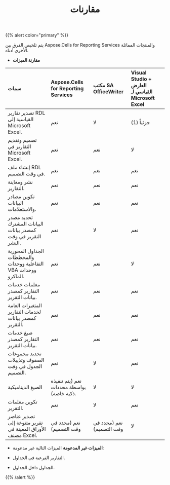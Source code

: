 ﻿---
title: مقارنات
type: docs
weight: 50
url: /ar/reportingservices/comparisons/
---
{{% alert color="primary" %}} 

 يتم تلخيص الفرق بين Aspose.Cells for Reporting Services والمنتجات المماثلة الأخرى أدناه.
- **مقارنة الميزات**

|**سمات** |**Aspose.Cells for Reporting Services** |**مكتب SA OfficeWriter** |**Visual Studio + العارض القياسي لـ Microsoft Excel** |
|:- |:- |:- |:- |
| تصدير تقارير RDL القياسية إلى Microsoft Excel.| نعم| لا| جزئياً (1)|
| تصميم وتقديم التقارير في Microsoft Excel.| نعم| نعم| لا|
| إنشاء ملف RDL في وقت التصميم.| نعم| نعم| نعم|
| نشر ومعاينة التقارير.| نعم| نعم| نعم|
| تكوين مصادر البيانات والاستعلامات.| نعم| نعم| نعم|
| تحديد مصدر البيانات المشترك كمصدر بيانات التقرير في وقت النشر.| نعم| لا| نعم|
| الجداول المحورية والمخططات التفاعلية ووحدات VBA ووحدات الماكرو.| نعم| نعم| لا|
| معلمات خدمات التقارير كمصدر بيانات التقرير.| نعم| نعم| نعم|
| المتغيرات العامة لخدمات التقارير كمصدر بيانات التقرير.| نعم| نعم| نعم|
|صيغ خدمات التقارير كمصدر بيانات التقرير.| نعم| نعم| نعم|
| تحديد مجموعات الصفوف وتذييلات الجدول في وقت التصميم.| نعم| لا| نعم|
| الصيغ الديناميكية| نعم (يتم تنفيذه بواسطة محددات ذكية خاصة).| لا| لا|
| تكوين معلمات التقرير.| نعم| لا| نعم|
| تصدير عناصر تقرير متنوعة إلى الأوراق المعينة في مصنف Excel.| نعم (محدد في وقت التصميم)| نعم (محدد في وقت التصميم)| لا|
- **الميزات غير المدعومة**
الميزات التالية غير مدعومة:

- التقارير الفرعية في الجداول.
- الجداول داخل الجداول.

{{% /alert %}}
